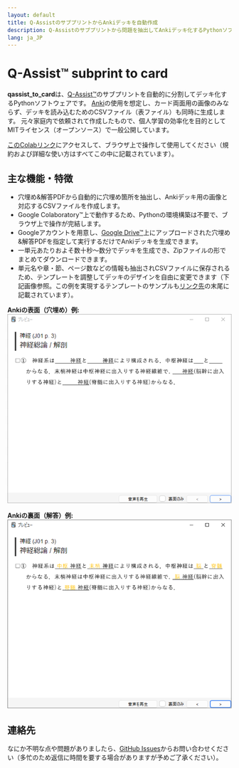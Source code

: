 ```yaml
---
layout: default
title: Q-AssistのサブプリントからAnkiデッキを自動作成
description: Q-Assistのサブプリントから問題を抽出してAnkiデッキ化するPythonソフトウェア
lang: ja_JP
---
```


# Q-Assist™ subprint to card

**qassist_to_card**は、[Q-Assist™](https://medilink-study.com/)のサブプリントを自動的に分割してデッキ化するPythonソフトウェアです。
[Anki](https://apps.ankiweb.net/)の使用を想定し、カード両面用の画像のみならず、デッキを読み込むためのCSVファイル（表ファイル）も同時に生成します。
元々家庭内で依頼されて作成したもので、個人学習の効率化を目的としてMITライセンス（オープンソース）で一般公開しています。

[このColabリンク](http://colab.research.google.com/github/katsuma-inoue-42/qassist_to_card/blob/master/qassist_to_card.ipynb)にアクセスして、ブラウザ上で操作して使用してください（規約および詳細な使い方はすべてこの中に記載されています）。

## 主な機能・特徴
- 穴埋め&解答PDFから自動的に穴埋め箇所を抽出し、Ankiデッキ用の画像と対応するCSVファイルを作成します。
- Google Colaboratory™上で動作するため、Pythonの環境構築は不要で、ブラウザ上で操作が完結します。
- Googleアカウントを用意し、[Google Drive™](https://drive.google.com/drive/my-drive)上にアップロードされた穴埋め&解答PDFを指定して実行するだけでAnkiデッキを生成できます。
- 一単元あたりおよそ数十秒〜数分でデッキを生成でき、Zipファイルの形でまとめてダウンロードできます。
- 単元名や章・節、ページ数などの情報も抽出されCSVファイルに保存されるため、テンプレートを調整してデッキのデザインを自由に変更できます（下記画像参照。この例を実現するテンプレートのサンプルも[リンク先](http://colab.research.google.com/github/katsuma-inoue-42/qassist_to_card/blob/master/qassist_to_card.ipynb)の末尾に記載されています）。

**Ankiの表面（穴埋め）例:**
![blank](https://raw.githubusercontent.com/katsuma-inoue-42/qassist_to_card/refs/heads/master/docs/assets/blank.png)

**Ankiの裏面（解答）例:**
![answer](https://raw.githubusercontent.com/katsuma-inoue-42/qassist_to_card/refs/heads/master/docs/assets/answer.png)

## 連絡先
なにか不明な点や問題がありましたら、[GitHub Issues](https://github.com/katsuma-inoue-42/qassist_to_card/issues)からお問い合わせください（多忙のため返信に時間を要する場合がありますが予めご了承ください）。
